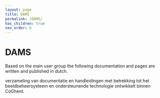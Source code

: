 ```yaml
--- 
layout: page 
title: DAMS
permalink: /DAMS/
has_children: true
nav_order: 6
---
```



# DAMS

Based on the main user group the following documentation and pages are written and published in dutch. 

verzameling van documentatie en handleidingen met betrekking tot het beeldbeheersysteem en ondersteunende technologie ontwikkelt binnen CoGhent.
